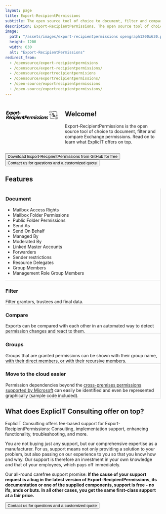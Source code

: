 ```yaml
---
layout: page
title: Export-RecipientPermissions
subtitle: The open source tool of choice to document, filter and compare Exchange permissions
description: Export-RecipientPermissions. The open source tool of choice to document, filter and compare Exchange permissions.
image:
  path: "/assets/images/export-recipientpermissions opengraph1200x630.png"
  height: 1200
  width: 630
  alt: "Export-RecipientPermissions"
redirect_from:
  - /opensource/export-recipientpermisions
  - /opensource/export-recipientpermissions/
  - /opensource/exportrecipientpermisions
  - /opensource/exportrecipientpermissions/
  - /open-source/exportrecipientpermissions
  - /open-source/exportrecipientpermissions/
---
```

<div class="columns">
  <div class="column is-one-third">
    <h2><img src="/assets/images/export-recipientpermissions.png" alt="Export-RecipientPermissions"></h2>
  </div>
  <div class="column">
    <h2>Welcome!</h2>
    <p>Export-RecipientPermissions is the open source tool of choice to document, filter and compare Exchange permissions. Read on to learn what ExplicIT offers on top.</p>
  </div>
</div>

<a href="https://github.com/GruberMarkus/export-recipientpermissions" target="_blank"><button class="button is-link is-normal is-responsive is-hover">Download Export-RecipientPermissions from GitHub for free</button></a>
<a href="/contact"><button class="button is-link is-normal is-responsive is-hover">Contact us for questions and a customized quote</button></a>

## Features
<div class="tile is-ancestor">
  <div class="tile is-6 is-vertical is-parent">
    <div class="tile is-child box" style="border-style: solid; border-width:thin; border-color:transparent lightgrey lightgrey transparent;">
      <div class="content">
        <h3>Document</h3>
        <ul>
          <li>Mailbox Access Rights</li>
          <li>Mailbox Folder Permissions</li>
          <li>Public Folder Permissions</li>
          <li>Send As</li>
          <li>Send On Behalf</li>
          <li>Managed By</li>
          <li>Moderated By</li>
          <li>Linked Master Accounts</li>
          <li>Forwarders</li>
          <li>Sender restrictions</li>
          <li>Resource Delegates</li>
          <li>Group Members</li>
          <li>Management Role Group Members</li>
        </ul>
      </div>
    </div>
  </div>
  <div class="tile is-6 is-vertical is-parent">
    <div class="tile is-child box" style="border-style: solid; border-width:thin; border-color:transparent lightgrey lightgrey transparent;">
      <div class="content">
        <h3>Filter</h3>
        Filter grantors, trustees and final data.
      </div>
    </div>
    <div class="tile is-child box" style="border-style: solid; border-width:thin; border-color:transparent lightgrey lightgrey transparent;">
      <div class="content">
        <h3>Compare</h3>
        Exports can be compared with each other in an automated way to detect permission changes and react to them.
      </div>
    </div>
    <div class="tile is-child box" style="border-style: solid; border-width:thin; border-color:transparent lightgrey lightgrey transparent;">
      <div class="content">
        <h3>Groups</h3>
        Groups that are granted permissions can be shown with their group name, with their direct members, or with their
        recursive members.
      </div>
    </div>
    <div class="tile is-child box" style="border-style: solid; border-width:thin; border-color:transparent lightgrey lightgrey transparent;">
      <div class="content">
        <h3>Move to the cloud easier</h3>
        Permission dependencies beyond the <a
          href="https://learn.microsoft.com/en-us/exchange/permissions" target="_blank">cross-premises permissions supported by
          Microsoft</a> can easily be identified and even be represented graphically (sample code included).
      </div>
    </div>
  </div>
</div>

## What does ExplicIT Consulting offer on top?
ExplicIT Consulting offers fee-based support for Export-RecipientPermissions: Consulting, implementation support, enhancing functionality, troubleshooting, and more.

You are not buying just any support, but our comprehensive expertise as a manufacturer. For us, support means not only providing a solution to your problem, but also passing on our experience to you so that you know how and why. Our support is therefore an investment in your own knowledge and that of your employees, which pays off immediately.

Our all-round carefree support promise: **If the cause of your support request is a bug in the latest version of Export-RecipientPermissions, its documentation or one of the supplied components, support is free - no ifs, ands or buts. In all other cases, you get the same first-class support at a fair price.**

<a href="/contact"><button class="button is-link is-normal is-responsive is-hover">Contact us for questions and a customized quote</button></a>
